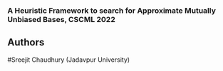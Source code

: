 ### A Heuristic Framework to search for Approximate Mutually Unbiased Bases, CSCML 2022

## Authors
#Sreejit Chaudhury (Jadavpur University)
